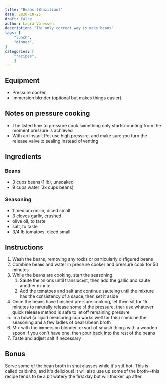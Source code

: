 ```yaml
---
title: "Beans (Brazilian)"
date: 2020-10-25
draft: false
author: Laura Vonessen
description: "The only correct way to make beans"
tags: [
    "lunch",
    "dinner",
]
categories: [
    "recipes",
    ]
---
```


## Equipment

* Pressure cooker
* Immersion blender (optional but makes things easier)

## Notes on pressure cooking
* The listed time to pressure cook something only starts counting from the moment pressure is achieved
* With an Instant Pot use high pressure, and make sure you turn the release valve to sealing instead of venting

## Ingredients

### Beans
* 3 cups beans (1 lb), unsoaked
* 9 cups water (3x cups beans)

### Seasoning
* 1 medium onion, diced small
* 3 cloves garlic, crushed
* olive oil, to taste
* salt, to taste
* 3/4 lb tomatoes, diced small

## Instructions

1. Wash the beans, removing any rocks or particularly disfigured beans
2. Combine beans and water in pressure cooker and pressure cook for 50 minutes
3. While the beans are cooking, start the seasoning:
     1. Saute the onions until translucent, then add the garlic and saute another minute
     2. Add the tomatoes and salt and continue sauteing until the mixture has the consistency of a sauce, then set it aside
6. Once the beans have finished pressure cooking, let them sit for 15 minutes to naturally release some of the pressure, then use whatever quick release method is safe to let off remaining pressure
7. In a bowl (a liquid measuring cup works well for this) combine the seasoning and a few ladles of beans/bean broth
8. Mix with the immersion blender, or sort of smash things with a wooden spoon if you don't have one, then pour back into the rest of the beans
9. Taste and adjust salt if necessary

## Bonus
Serve some of the bean broth in shot glasses while it's still hot. This is called caldinho, and it's delicious! It will also use up some of the broth--this recipe tends to be a bit watery the first day but will thicken up after.
